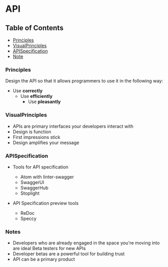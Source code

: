 # API

## Table of Contents

* [Principles](#principles)<br>
* [VisualPrinciples](#visualprinciples) <br>
* [APISpecification](#apispecification) <br>
* [Note](#notes)<br>

### Principles

Design the API so that it allows programmers to use it in the following way:

- Use **correctly**
  - Use **efficiently**
    - Use **pleasantly**

### VisualPrinciples

* APIs are primary interfaces your developers interact with
* Design is function
* First impressions stick
* Design amplifies your message

### APISpecification

* Tools for API specification
  - Atom with linter-swagger
  - SwaggerUI
  - SwaggerHub
  - Stoplight

* API Specification preview tools
  - ReDoc
  - Speccy

### Notes

- Developers who are already engaged in the space you're moving into are ideal Beta testers for new APIs
- Developer betas are a powerful tool for building trust
- API can be a primary product
